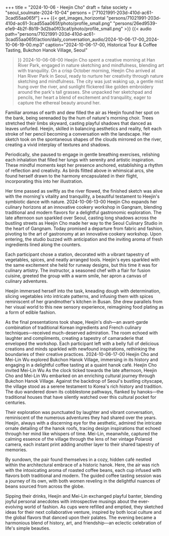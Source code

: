 +++
title = "2024-10-06 - Heejin Cho"
draft = false
society = "seoul_soulmate-2024-10-04"
persons = ["71021991-203d-410d-ac61-3cad55aa065f"]
+++
{{< get_images_horizontal "persons/71021991-203d-410d-ac61-3cad55aa065f/photo/profile_small.png" "persons/26ed9539-e1e9-4b2f-8b19-3d2ba0f03caf/photo/profile_small.png" >}}
{{< audio
    path="persons/71021991-203d-410d-ac61-3cad55aa065f/action/daily_conversation_audio/2024-10-06-17-00_2024-10-06-19-00.mp3" 
    caption="2024-10-06-17-00, Historical Tour & Coffee Tasting, Bukchon Hanok Village, Seoul"
>}}
2024-10-06-08-00
Heejin Cho spent a creative morning at Han River Park, engaged in nature sketching and mindfulness, blending art with tranquility.
On a crisp October morning, Heejin Cho arrived at Han River Park in Seoul, ready to nurture her creativity through nature sketching and mindfulness. The city was just waking up, a gentle mist hung over the river, and sunlight flickered like golden embroidery around the park's tall grasses. She unpacked her sketchpad and pencils, her heart a blend of excitement and tranquility, eager to capture the ethereal beauty around her.

Familiar aromas of earth and dew filled the air as Heejin found her spot on the bank, being serenaded by the hum of nature's morning choir. Trees stretched their limbs skyward, casting playful shadows that danced as leaves unfurled. Heejin, skilled in balancing aesthetics and reality, felt each stroke of her pencil becoming a conversation with the landscape. Her sketch took on the spontaneous shapes of the clouds mirrored on the river, creating a vivid interplay of textures and shadows.

Periodically, she paused to engage in gentle breathing exercises, relishing each inhalation that filled her lungs with serenity and artistic inspiration. These mindful moments kept her presence anchored, establishing a rhythm of reflection and creativity. As birds flitted above in whimsical arcs, she found herself drawn to the harmony encapsulated in their flight, incorporating this into her illustration.

Her time passed as swiftly as the river flowed, the finished sketch was alive with the morning's vitality and tranquility, a beautiful testament to Heejin's symbiotic dance with nature.
2024-10-06-13-00
Heejin Cho expands her culinary horizons at an innovative cookery workshop in Gangnam, blending traditional and modern flavors for a delightful gastronomic exploration.
The late afternoon sun sparkled over Seoul, casting long shadows across the bustling streets as Heejin Cho made her way to the Seoul Culinary Studio in the heart of Gangnam. Today promised a departure from fabric and fashion, pivoting to the art of gastronomy at an innovative cookery workshop. Upon entering, the studio buzzed with anticipation and the inviting aroma of fresh ingredients lined along the counters.

Each participant chose a station, decorated with a vibrant tapestry of vegetables, spices, and neatly arranged tools. Heejin's eyes sparkled with the same excitement she held for runway designs, but this time it was for culinary artistry. The instructor, a seasoned chef with a flair for fusion cuisine, greeted the group with a warm smile, her apron a canvas of culinary adventures.

Heejin immersed herself into the task, kneading dough with determination, slicing vegetables into intricate patterns, and infusing them with spices reminiscent of her grandmother's kitchen in Busan. She drew parallels from her visual world to this new sensory experience, reimagining food plating as a form of edible fashion.

As the final presentations took shape, Heejin's dish—an avant-garde combination of traditional Korean ingredients and French culinary techniques—received much-deserved admiration. The room echoed with laughter and compliments, creating a tapestry of camaraderie that enveloped the workshop. Each participant left with a belly full of delicious creations and minds sparkled with newfound inspirations, rethinking the boundaries of their creative practices.
2024-10-06-17-00
Heejin Cho and Mei-Lin Wu explored Bukchon Hanok Village, immersing in its history and engaging in a delightful coffee tasting at a quaint hanok café.
Heejin Cho invited Mei-Lin Wu
As the clock ticked towards the late afternoon, Heejin Cho and Mei-Lin Wu embarked on an enriching cultural journey through Bukchon Hanok Village. Against the backdrop of Seoul's bustling cityscape, the village stood as a serene testament to Korea's rich history and tradition. The duo wandered down its cobblestone pathways, flanked by hanoks—the traditional houses that have silently watched over this cultural pocket for centuries.

Their exploration was punctuated by laughter and vibrant conversation, reminiscent of the numerous adventures they had shared over the years. Heejin, always with a discerning eye for the aesthetic, admired the intricate ornate detailing of the hanok roofs, tracing design inspirations that echoed through her mind like whispers of time. Mei-Lin, meanwhile, captured the calming essence of the village through the lens of her vintage Polaroid camera, each instant print adding another layer to their shared tapestry of memories.

By sundown, the pair found themselves in a cozy, hidden café nestled within the architectural embrace of a historic hanok. Here, the air was rich with the intoxicating aroma of roasted coffee beans, each cup infused with flavors both traditional and modern. The guided coffee tasting session was a journey of its own, with both women reveling in the delightful nuances of beans sourced from across the globe.

Sipping their drinks, Heejin and Mei-Lin exchanged playful banter, blending joyful personal anecdotes with introspective musings about the ever-evolving world of fashion. As cups were refilled and emptied, they sketched ideas for their next collaborative venture, inspired by both local culture and the global flavors that danced upon their palates. The evening became a harmonious blend of history, art, and friendship—an eclectic celebration of life's simple beauties.
